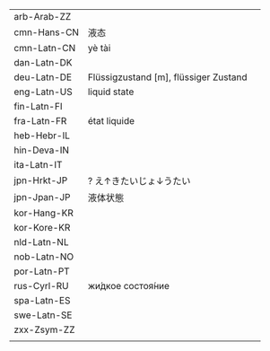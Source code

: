 | | | |
|-|-|-|
| arb-Arab-ZZ |  |  |
| cmn-Hans-CN | 液态 |  |
| cmn-Latn-CN | yè tài |  |
| dan-Latn-DK |  |  |
| deu-Latn-DE | Flüssigzustand [m], flüssiger Zustand |  |
| eng-Latn-US | liquid state |  |
| fin-Latn-FI |  |  |
| fra-Latn-FR | état liquide |  |
| heb-Hebr-IL |  |  |
| hin-Deva-IN |  |  |
| ita-Latn-IT |  |  |
| jpn-Hrkt-JP | ? え↑きたいじょ↓うたい |  |
| jpn-Jpan-JP | 液体状態 |  |
| kor-Hang-KR |  |  |
| kor-Kore-KR |  |  |
| nld-Latn-NL |  |  |
| nob-Latn-NO |  |  |
| por-Latn-PT |  |  |
| rus-Cyrl-RU | жи́дкое состоя́ние |  |
| spa-Latn-ES |  |  |
| swe-Latn-SE |  |  |
| zxx-Zsym-ZZ |  |  |
|  |  |  |
